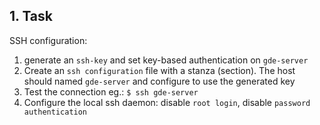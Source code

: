 ## 1. Task
SSH configuration:

1. generate an `ssh-key` and set key-based authentication on `gde-server`
2. Create an `ssh configuration` file with a stanza (section). The host should named `gde-server` and configure to use the generated key
3. Test the connection eg.: `$ ssh gde-server`
4. Configure the local ssh daemon: disable `root login`, disable `password authentication`